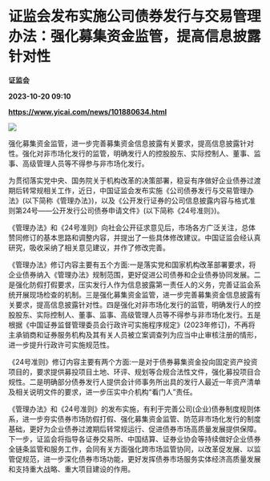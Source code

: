 # 证监会发布实施公司债券发行与交易管理办法：强化募集资金监管，提高信息披露针对性
**证监会**

**2023-10-20 09:10**

**https://www.yicai.com/news/101880634.html**

![](https://imgcdn.yicai.com/uppics/slides/2023/10/f8778c7ab1ba67901f58808a094dd7a4.jpg)

强化募集资金监管，进一步完善募集资金信息披露有关要求，提高信息披露针对性。强化对非市场化发行的监管，明确发行人的控股股东、实际控制人、董事、监事、高级管理人员等不得参与非市场化发行。

为贯彻落实党中央、国务院关于机构改革的决策部署，稳妥有序做好企业债券过渡期后转常规相关工作，近日，中国证监会发布实施《公司债券发行与交易管理办法》(以下简称《管理办法》)，以及《公开发行证券的公司信息披露内容与格式准则第24号——公开发行公司债券申请文件》(以下简称《24号准则》)。

《管理办法》和《24号准则》向社会公开征求意见后，市场各方广泛关注，总体赞同修订的基本思路和调整内容，并提出了一些具体修改建议。中国证监会经认真研究，吸收采纳了相关意见建议，并作了修改完善。

《管理办法》修订内容主要有五个方面:一是落实党和国家机构改革部署要求，将企业债券纳入《管理办法》规制范围，更好促进公司债券和企业债券协同发展。二是强化防假打假要求，压实发行人作为信息披露第一责任人的义务，完善证监会系统开展现场检查的机制。三是强化募集资金监管，进一步完善募集资金信息披露有关要求，提高信息披露针对性。四是强化对非市场化发行的监管，明确发行人的控股股东、实际控制人、董事、监事、高级管理人员等不得参与非市场化发行。五是根据《中国证券监督管理委员会行政许可实施程序规定》(2023年修订)，不再将主承销商和证券服务机构及其有关人员被立案调查列为应当中止审核注册的情形，进一步提升行政许可实施规范性。

《24号准则》修订内容主要有两个方面:一是对于债券募集资金投向固定资产投资项目的，要求提供募投项目土地、环评、规划等合规合法性文件，强化募投项目合规性。二是明确部分债券发行人提供会计师事务所出具的发行人最近一年资产清单及相关说明文件的要求，进一步压实中介机构“看门人”责任。

《管理办法》和《24号准则》的发布实施，有利于完善公司(企业)债券制度规则体系，进一步夯实债券市场防假打假、强化募集资金监管、防范非市场化发行的制度基础，更好为企业债券过渡期后转常规运行、促进债券市场高质量发展提供保障。下一步，证监会将指导各证券交易所、中国结算、证券业协会等持续做好企业债券全链条监管和服务工作，会同有关方面强化跨市场监管协同，以改革促发展、以监管促规范，进一步深化债券市场功能，更好发挥债券市场服务实体经济高质量发展和支持重大战略、重大项目建设的作用。